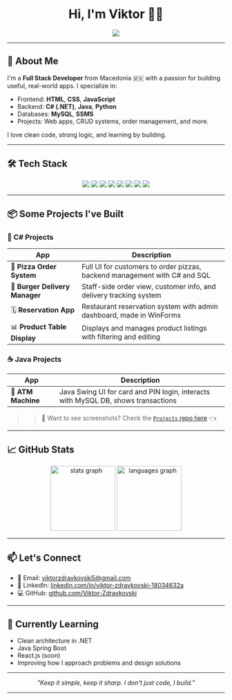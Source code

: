 <h1 align="center">Hi, I'm Viktor 👨‍💻</h1>
<p align="center">
  <img src="https://readme-typing-svg.herokuapp.com?font=Fira+Code&size=24&duration=3000&pause=1000&color=00F7FF&center=true&vCenter=true&width=435&lines=Full+Stack+Developer;Code.+Build.+Deploy."/>
</p>

---

## 🚀 About Me
I'm a **Full Stack Developer** from Macedonia 🇲🇰 with a passion for building useful, real-world apps. I specialize in:
- Frontend: **HTML**, **CSS**, **JavaScript**
- Backend: **C# (.NET)**, **Java**, **Python**
- Databases: **MySQL**, **SSMS**
- Projects: Web apps, CRUD systems, order management, and more.

I love clean code, strong logic, and learning by building.

---

## 🛠️ Tech Stack

<p align="center">
  <img src="https://img.shields.io/badge/HTML5-E34F26?style=for-the-badge&logo=html5&logoColor=white" />
  <img src="https://img.shields.io/badge/CSS3-1572B6?style=for-the-badge&logo=css3&logoColor=white" />
  <img src="https://img.shields.io/badge/JavaScript-F7DF1E?style=for-the-badge&logo=javascript&logoColor=black" />
  <img src="https://img.shields.io/badge/C%23-239120?style=for-the-badge&logo=c-sharp&logoColor=white" />
  <img src="https://img.shields.io/badge/Java-007396?style=for-the-badge&logo=java&logoColor=white" />
  <img src="https://img.shields.io/badge/Python-14354C?style=for-the-badge&logo=python&logoColor=white" />
  <img src="https://img.shields.io/badge/MySQL-005C84?style=for-the-badge&logo=mysql&logoColor=white" />
  <img src="https://img.shields.io/badge/SSMS-CC2927?style=for-the-badge&logo=microsoftsqlserver&logoColor=white" />
</p>

---

## 📦 Some Projects I've Built

### 🔹 C# Projects
| App | Description |
|-----|-------------|
| 🍕 **Pizza Order System** | Full UI for customers to order pizzas, backend management with C# and SQL |
| 🍔 **Burger Delivery Manager** | Staff-side order view, customer info, and delivery tracking system |
| 🗓️ **Reservation App** | Restaurant reservation system with admin dashboard, made in WinForms |
| 📊 **Product Table Display** | Displays and manages product listings with filtering and editing |

### ☕ Java Projects
| App | Description |
|-----|-------------|
| 🏧 **ATM Machine** | Java Swing UI for card and PIN login, interacts with MySQL DB, shows transactions |

> > 📸 Want to see screenshots? Check the [`Projects` repo here](https://github.com/Viktor-Zdravkovski/Projects) 👈

---

## 📈 GitHub Stats

<div align="center">
  <img src="https://github-readme-stats.vercel.app/api?username=viktor-zdravkovski&hide_title=false&hide_rank=false&show_icons=true&include_all_commits=true&count_private=true&disable_animations=false&theme=dracula&locale=en&hide_border=false" height="150" alt="stats graph"  />
  <img src="https://github-readme-stats.vercel.app/api/top-langs?username=viktor-zdravkovski&locale=en&hide_title=false&layout=compact&card_width=320&langs_count=5&theme=dracula&hide_border=false" height="150" alt="languages graph"  />
</div>

---

## 📫 Let's Connect

- 📧 Email: [viktorzdravkovski5@gmail.com](mailto:viktorzdravkovski5@gmail.com)
- 💼 LinkedIn: [linkedin.com/in/viktor-zdravkovski-18034632a](https://www.linkedin.com/in/viktor-zdravkovski-18034632a/)
- 💻 GitHub: [github.com/Viktor-Zdravkovski](https://github.com/Viktor-Zdravkovski)


---

## 🧠 Currently Learning
- Clean architecture in .NET
- Java Spring Boot
- React.js (soon)
- Improving how I approach problems and design solutions

---

<p align="center"><i>"Keep it simple, keep it sharp. I don't just code, I build."</i></p>

---


